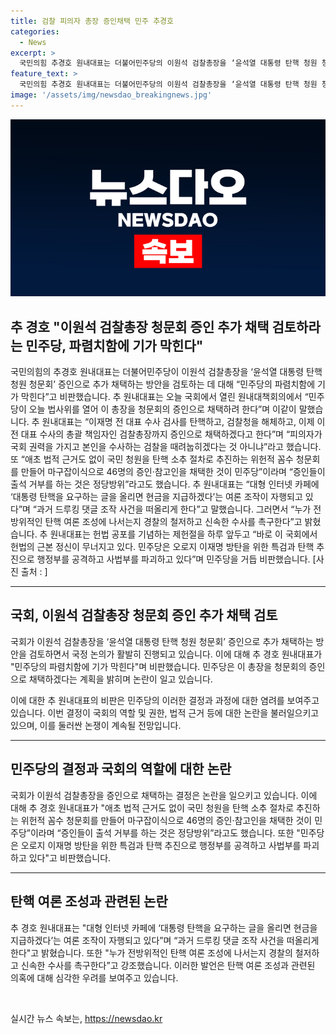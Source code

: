 ```yaml
---
title: 검찰 피의자 총장 증인채택 민주 추경호
categories:
  - News
excerpt: >
  국민의힘 추경호 원내대표는 더불어민주당의 이원석 검찰총장을 ‘윤석열 대통령 탄핵 청원 청문회’ 증인으로 추가 채택하는 방안을 비판했다. 그는 민주당의 이러한 행동을 피의자가 국회의 권력을 이용하여 자신을 수사하는 검찰을 피하는 것으로 이해하고, 이를 맹비난했다. 또한 무분별한 증인·참고인 채택과 관련하여 민주당을 비난했으며, 헌법 공포를 기념하는 제헌절을 하루 앞두고 헌법의 근본 정신이 무너지고 있다며 민주당을 비난했다.
feature_text: >
  국민의힘 추경호 원내대표는 더불어민주당의 이원석 검찰총장을 ‘윤석열 대통령 탄핵 청원 청문회’ 증인으로 추가 채택하는 방안을 비판했다. 그는 민주당의 이러한 행동을 피의자가 국회의 권력을 이용하여 자신을 수사하는 검찰을 피하는 것으로 이해하고, 이를 맹비난했다. 또한 무분별한 증인·참고인 채택과 관련하여 민주당을 비난했으며, 헌법 공포를 기념하는 제헌절을 하루 앞두고 헌법의 근본 정신이 무너지고 있다며 민주당을 비난했다.
image: '/assets/img/newsdao_breakingnews.jpg'
---
```


<p><img src="/assets/img/newsdao_breakingnews.jpg" alt="cryptoinkorea 속보" /></p>

<h2 data-ke-size="size26">추 경호 "이원석 검찰총장 청문회 증인 추가 채택 검토하라는 민주당, 파렴치함에 기가 막힌다"</h2>

<p data-ke-size="size16">국민의힘의 추경호 원내대표는 더불어민주당이 이원석 검찰총장을 ‘윤석열 대통령 탄핵 청원 청문회’ 증인으로 추가 채택하는 방안을 검토하는 데 대해 “민주당의 파렴치함에 기가 막힌다”고 비판했습니다. 추 원내대표는 오늘 국회에서 열린 원내대책회의에서 “민주당이 오늘 법사위를 열어 이 총장을 청문회의 증인으로 채택하려 한다”며 이같이 말했습니다. 추 원내대표는 “이재명 전 대표 수사 검사를 탄핵하고, 검찰청을 해체하고, 이제 이 전 대표 수사의 총괄 책임자인 검찰총장까지 증인으로 채택하겠다고 한다”며 “피의자가 국회 권력을 가지고 본인을 수사하는 검찰을 때려눕히겠다는 것 아니냐”라고 했습니다. 또 “애초 법적 근거도 없이 국민 청원을 탄핵 소추 절차로 추진하는 위헌적 꼼수 청문회를 만들어 마구잡이식으로 46명의 증인·참고인을 채택한 것이 민주당”이라며 “증인들이 출석 거부를 하는 것은 정당방위”라고도 했습니다. 추 원내대표는 “대형 인터넷 카페에 ‘대통령 탄핵을 요구하는 글을 올리면 현금을 지급하겠다’는 여론 조작이 자행되고 있다”며 “과거 드루킹 댓글 조작 사건을 떠올리게 한다”고 말했습니다. 그러면서 “누가 전방위적인 탄핵 여론 조성에 나서는지 경찰의 철저하고 신속한 수사를 촉구한다”고 밝혔습니다. 추 원내대표는 헌법 공포를 기념하는 제헌절을 하루 앞두고 “바로 이 국회에서 헌법의 근본 정신이 무너지고 있다. 민주당은 오로지 이재명 방탄을 위한 특검과 탄핵 추진으로 행정부를 공격하고 사법부를 파괴하고 있다”며 민주당을 거듭 비판했습니다. [사진 출처 : ]</p>

<hr>

<h2 data-ke-size="size26">국회, 이원석 검찰총장 청문회 증인 추가 채택 검토</h2>

<p data-ke-size="size16">국회가 이원석 검찰총장을 ‘윤석열 대통령 탄핵 청원 청문회’ 증인으로 추가 채택하는 방안을 검토하면서 국정 논의가 활발히 진행되고 있습니다. 이에 대해 추 경호 원내대표가 "민주당의 파렴치함에 기가 막힌다"며 비판했습니다. 민주당은 이 총장을 청문회의 증인으로 채택하겠다는 계획을 밝히며 논란이 일고 있습니다.</p>

<p data-ke-size="size16">이에 대한 추 원내대표의 비판은 민주당의 이러한 결정과 과정에 대한 염려를 보여주고 있습니다. 이번 결정이 국회의 역할 및 권한, 법적 근거 등에 대한 논란을 불러일으키고 있으며, 이를 둘러싼 논쟁이 계속될 전망입니다.</p>

<hr>

<h2 data-ke-size="size26">민주당의 결정과 국회의 역할에 대한 논란</h2>

<p data-ke-size="size16">국회가 이원석 검찰총장을 증인으로 채택하는 결정은 논란을 일으키고 있습니다. 이에 대해 추 경호 원내대표가 "애초 법적 근거도 없이 국민 청원을 탄핵 소추 절차로 추진하는 위헌적 꼼수 청문회를 만들어 마구잡이식으로 46명의 증인·참고인을 채택한 것이 민주당”이라며 “증인들이 출석 거부를 하는 것은 정당방위”라고도 했습니다. 또한 "민주당은 오로지 이재명 방탄을 위한 특검과 탄핵 추진으로 행정부를 공격하고 사법부를 파괴하고 있다"고 비판했습니다.</p>

<hr>

<h2 data-ke-size="size26">탄핵 여론 조성과 관련된 논란</h2>

<p data-ke-size="size16">추 경호 원내대표는 "대형 인터넷 카페에 ‘대통령 탄핵을 요구하는 글을 올리면 현금을 지급하겠다’는 여론 조작이 자행되고 있다”며 “과거 드루킹 댓글 조작 사건을 떠올리게 한다"고 밝혔습니다. 또한 "누가 전방위적인 탄핵 여론 조성에 나서는지 경찰의 철저하고 신속한 수사를 촉구한다”고 강조했습니다. 이러한 발언은 탄핵 여론 조성과 관련된 의혹에 대해 심각한 우려를 보여주고 있습니다.</p>

<p data-ke-size="size16">&nbsp;</p>
실시간 뉴스 속보는, <a href="https://newsdao.kr" rel="dofollow">https://newsdao.kr</a>


